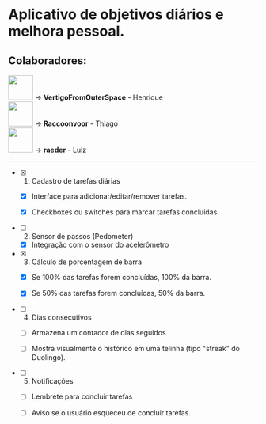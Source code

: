 # Aplicativo de objetivos diários e melhora pessoal.

## Colaboradores:
<img src="https://github.com/user-attachments/assets/d7b34f4e-3c38-4b09-8bd5-53013e94348b" style="width:50px; height:50px;"> -> **VertigoFromOuterSpace** - Henrique <br>
<img src="https://github.com/user-attachments/assets/c88bd63d-f727-418c-ad73-6e2c2a8aba5b" style="width:50px; height:50px;"> -> **Raccoonvoor** - Thiago <br>
<img src="https://github.com/user-attachments/assets/c97afebf-5066-41cd-b48a-ba1eb3ebd1f5" style="width:50px; height:50px;"> -> **raeder** - Luiz <br>

---

- [x] 1. Cadastro de tarefas diárias

  - [x] Interface para adicionar/editar/remover tarefas.

  - [x] Checkboxes ou switches para marcar tarefas concluídas.

- [ ] 2. Sensor de passos (Pedometer)

  - [x] Integração com o sensor do acelerômetro

- [x] 3. Cálculo de porcentagem de barra

  - [x] Se 100% das tarefas forem concluídas, 100% da barra.

  - [x] Se 50% das tarefas forem concluídas, 50% da barra.

- [ ] 4. Dias consecutivos

  - [ ] Armazena um contador de dias seguidos

  - [ ] Mostra visualmente o histórico em uma telinha (tipo "streak" do Duolingo).

- [ ] 5. Notificações

  - [ ] Lembrete para concluir tarefas

  - [ ] Aviso se o usuário esqueceu de concluir tarefas.
